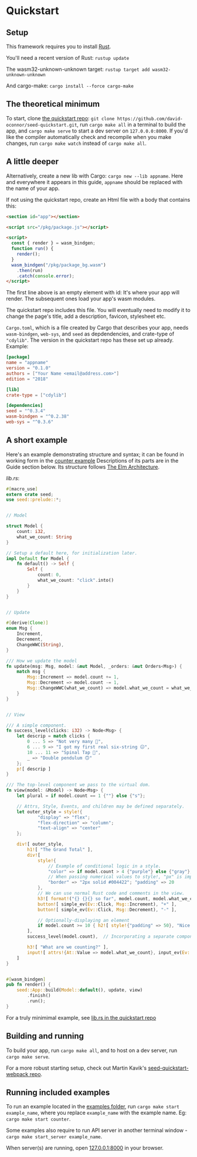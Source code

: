 # Quickstart

## Setup

This framework requires you to install [Rust](https://www.rust-lang.org/tools/install).

You'll need a recent version of Rust: `rustup update`

The wasm32-unknown-unknown target: `rustup target add wasm32-unknown-unknown`

And cargo-make: `cargo install --force cargo-make`

## The theoretical minimum

To start, clone [the quickstart repo](https://github.com/David-OConnor/seed-quickstart):
`git clone https://github.com/david-oconnor/seed-quickstart.git`,
run `cargo make all` in a terminal to build the app, and `cargo make serve` to start a dev server
on `127.0.0.0:8000`. If you'd like the compiler automatically check and recompile when you 
make changes, run `cargo make watch` instead of `cargo make all`.


## A little deeper

Alternatively, create a new lib with Cargo: `cargo new --lib appname`. Here and everywhere it appears in this guide, `appname` should be replaced with the name of your app.

If not using the quickstart repo, create an Html file with a body that contains this:

```html
<section id="app"></section>

<script src="/pkg/package.js"></script>

<script>
  const { render } = wasm_bindgen;
  function run() {
    render();
  }
  wasm_bindgen("/pkg/package_bg.wasm")
    .then(run)
    .catch(console.error);
</script>
```

The first line above is an empty element with id: It's where your app will render.
The subsequent ones load your app's wasm modules.

The quickstart repo includes this file. You will eventually need to modify it to
change the page's title, add a description, favicon, stylesheet etc.

`Cargo.toml`, which is a file created by Cargo that describes your app, needs `wasm-bindgen`, `web-sys`, and `seed` as depdendencies,
and crate-type
of `"cdylib"`. The version in the quickstart repo has these set up already. Example:

```toml
[package]
name = "appname"
version = "0.1.0"
authors = ["Your Name <email@address.com>"]
edition = "2018"

[lib]
crate-type = ["cdylib"]

[dependencies]
seed = "^0.3.4"
wasm-bindgen = "^0.2.38"
web-sys = "^0.3.6"
```

## A short example

Here's an example demonstrating structure and syntax; it can be found in working form
in the [counter example](https://github.com/David-OConnor/seed/tree/master/examples/counter)
Descriptions of its parts are in the
Guide section below. Its structure follows [The Elm Architecture](https://guide.elm-lang.org/architecture/).

_lib.rs_:

```rust
#[macro_use]
extern crate seed;
use seed::prelude::*;


// Model

struct Model {
    count: i32,
    what_we_count: String
}

// Setup a default here, for initialization later.
impl Default for Model {
    fn default() -> Self {
        Self {
            count: 0,
            what_we_count: "click".into()
        }
    }
}


// Update

#[derive(Clone)]
enum Msg {
    Increment,
    Decrement,
    ChangeWWC(String),
}

/// How we update the model
fn update(msg: Msg, model: &mut Model, _orders: &mut Orders<Msg>) {
    match msg {
        Msg::Increment => model.count += 1,
        Msg::Decrement => model.count -= 1,
        Msg::ChangeWWC(what_we_count) => model.what_we_count = what_we_count,
    }
}


// View

/// A simple component.
fn success_level(clicks: i32) -> Node<Msg> {
    let descrip = match clicks {
        0 ... 5 => "Not very many 🙁",
        6 ... 9 => "I got my first real six-string 😐",
        10 ... 11 => "Spinal Tap 🙂",
        _ => "Double pendulum 🙃"
    };
    p![ descrip ]
}

/// The top-level component we pass to the virtual dom.
fn view(model: &Model) -> Node<Msg> {
    let plural = if model.count == 1 {""} else {"s"};

    // Attrs, Style, Events, and children may be defined separately.
    let outer_style = style!{
            "display" => "flex";
            "flex-direction" => "column";
            "text-align" => "center"
    };

    div![ outer_style,
        h1![ "The Grand Total" ],
        div![
            style!{
                // Example of conditional logic in a style.
                "color" => if model.count > 4 {"purple"} else {"gray"};
                // When passing numerical values to style!, "px" is implied.
                "border" => "2px solid #004422"; "padding" => 20
            },
            // We can use normal Rust code and comments in the view.
            h3![ format!("{} {}{} so far", model.count, model.what_we_count, plural) ],
            button![ simple_ev(Ev::Click, Msg::Increment), "+" ],
            button![ simple_ev(Ev::Click, Msg::Decrement), "-" ],

            // Optionally-displaying an element
            if model.count >= 10 { h2![ style!{"padding" => 50}, "Nice!" ] } else { empty![] }
        ],
        success_level(model.count),  // Incorporating a separate component

        h3![ "What are we counting?" ],
        input![ attrs!{At::Value => model.what_we_count}, input_ev(Ev::Input, Msg::ChangeWWC) ]
    ]
}


#[wasm_bindgen]
pub fn render() {
    seed::App::build(Model::default(), update, view)
        .finish()
        .run();
}
```

For a truly minimimal example, see [lib.rs in the quickstart repo](https://github.com/David-OConnor/seed-quickstart/blob/master/src/lib.rs)

## Building and running

To build your app, run `cargo make all`, and to host on a dev server, run `cargo make serve`.

For a more robust starting setup, check out Martin Kavik's [seed-quickstart-webpack repo](https://github.com/MartinKavik/seed-quickstart-webpack).

## Running included examples

To run an example located in the [examples folder](https://github.com/David-OConnor/seed/tree/master/examples),
run `cargo make start example_name`, where you replace `example_name` with the example name. Eg:
`cargo make start counter`.

Some examples also require to run API server in another terminal window - `cargo make start_server example_name`.

When server(s) are running, open [127.0.0.1:8000](http://127.0.0.1:8000) in your browser.